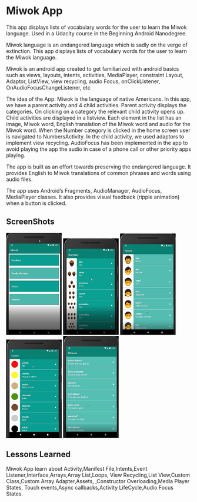 # Miwok App

This app displays lists of vocabulary words for the user to learn the Miwok language. Used in a Udacity course in 
the Beginning Android Nanodegree.

Miwok language is an endangered language which is sadly on the verge of extinction. 
This app displays lists of vocabulary words for the user to learn the Miwok language.

Miwok is an android app created to get familiarized with android basics such as views, layouts, intents, activities, 
MediaPlayer, constraint Layout, Adaptor, ListView, view recycling, audio Focus, onClickListener, 
OnAudioFocusChangeListener, etc

The idea of the App: Miwok is the language of native Americans. In this app, we have a parent activity and 4 
child activities. Parent activity displays the categories.
 On clicking on a category the relevant child activity opens up. Child activities are displayed in a listview. 
Each element in the list has an image,
 Miwok word, English translation of the Miwok word and audio for the Miwok word. When the Number category is 
clicked in the home screen user is navigated to NumbersActivity.
 In the child activity, we used adaptors to implement view recycling. AudioFocus has been implemented in the
 app to avoid playing the app the audio in case of a phone call or other priority apps playing.

The app is built as an effort towards preserving the endangered language.
 It provides English to Miwok translations of common phrases and words using audio files.

The app uses Android’s Fragments, AudioManager, AudioFocus, MediaPlayer classes. It also provides visual feedback (ripple animation) 
when a button is clicked.

ScreenShots
---------------

<img width="30%" src="screenshots/1.jpg" />
<img width="30%" src="screenshots/2.jpg" />
<img width="30%" src="screenshots/3.jpg" />
<img width="30%" src="screenshots/4.jpg" />
<img width="30%" src="screenshots/5.jpg" />

Lessons Learned
----------
Miwok App learn about Activity,Manifest File,Intents,Event Listener,Interface,Arrays,Array List,Loops,
View Recycling,List View,Custom Class,Custom Array Adapter,Assets,
,Constructor Overloading,Media Player States,
Touch events,Async callbacks,Activity LifeCycle,Audio Focus States.
